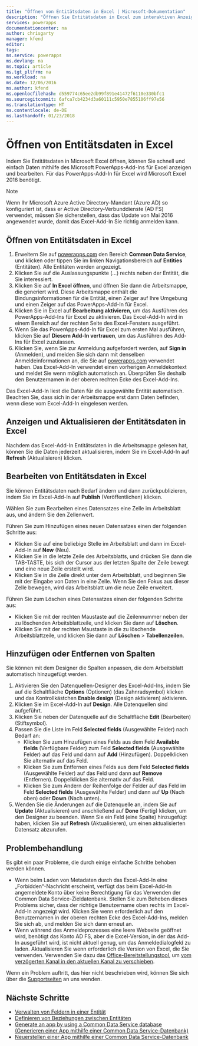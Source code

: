 ```yaml
---
title: "Öffnen von Entitätsdaten in Excel | Microsoft-Dokumentation"
description: "Öffnen Sie Entitätsdaten in Excel zum interaktiven Anzeigen und Bearbeiten."
services: powerapps
documentationcenter: na
author: chrisgarty
manager: kfend
editor: 
tags: 
ms.service: powerapps
ms.devlang: na
ms.topic: article
ms.tgt_pltfrm: na
ms.workload: na
ms.date: 12/06/2016
ms.author: kfend
ms.openlocfilehash: d559774c65ee2db99f891e41472f6110e330bfc1
ms.sourcegitcommit: 6afca7cb4234d3a60111c5950e7855106ff97e56
ms.translationtype: HT
ms.contentlocale: de-DE
ms.lasthandoff: 01/23/2018
---
```

# <a name="open-entity-data-in-excel"></a>Öffnen von Entitätsdaten in Excel
Indem Sie Entitätsdaten in Microsoft Excel öffnen, können Sie schnell und einfach Daten mithilfe des Microsoft PowerApps-Add-Ins für Excel anzeigen und bearbeiten. Für das PowerApps-Add-In für Excel wird Microsoft Excel 2016 benötigt.

> [!NOTE]
> Wenn Ihr Microsoft Azure Active Directory-Mandant (Azure AD) so konfiguriert ist, dass er Active Directory-Verbunddienste (AD FS) verwendet, müssen Sie sicherstellen, dass das Update von Mai 2016 angewendet wurde, damit das Excel-Add-In Sie richtig anmelden kann.

## <a name="open-entity-data-in-excel"></a>Öffnen von Entitätsdaten in Excel
1. Erweitern Sie auf [powerapps.com](https://web.powerapps.com) den Bereich **Common Data Service**, und klicken oder tippen Sie im linken Navigationsbereich auf **Entities** (Entitäten). Alle Entitäten werden angezeigt.
2. Klicken Sie auf die Auslassungspunkte (...) rechts neben der Entität, die Sie interessiert.
3. Klicken Sie auf **In Excel öffnen**, und öffnen Sie dann die Arbeitsmappe, die generiert wird. Diese Arbeitsmappe enthält die Bindungsinformationen für die Entität, einen Zeiger auf Ihre Umgebung und einen Zeiger auf das PowerApps-Add-In für Excel.  
4. Klicken Sie in Excel auf **Bearbeitung aktivieren**, um das Ausführen des PowerApps-Add-Ins für Excel zu aktivieren. Das Excel-Add-In wird in einem Bereich auf der rechten Seite des Excel-Fensters ausgeführt.
5. Wenn Sie das PowerApps-Add-In für Excel zum ersten Mal ausführen, klicken Sie auf **Diesem Add-In vertrauen**, um das Ausführen des Add-Ins für Excel zuzulassen.
6. Klicken Sie, wenn Sie zur Anmeldung aufgefordert werden, auf **Sign in** (Anmelden), und melden Sie sich dann mit denselben Anmeldeinformationen an, die Sie auf [powerapps.com](https://web.powerapps.com) verwendet haben. Das Excel-Add-In verwendet einen vorherigen Anmeldekontext und meldet Sie wenn möglich automatisch an. Überprüfen Sie deshalb den Benutzernamen in der oberen rechten Ecke des Excel-Add-Ins.

Das Excel-Add-In liest die Daten für die ausgewählte Entität automatisch. Beachten Sie, dass sich in der Arbeitsmappe erst dann Daten befinden, wenn diese vom Excel-Add-In eingelesen werden.

## <a name="view-and-refresh-entity-data-in-excel"></a>Anzeigen und Aktualisieren der Entitätsdaten in Excel
Nachdem das Excel-Add-In Entitätsdaten in die Arbeitsmappe gelesen hat, können Sie die Daten jederzeit aktualisieren, indem Sie im Excel-Add-In auf **Refresh** (Aktualisieren) klicken.

## <a name="edit-entity-data-in-excel"></a>Bearbeiten von Entitätsdaten in Excel
Sie können Entitätsdaten nach Bedarf ändern und dann zurückpublizieren, indem Sie im Excel-Add-In auf **Publish** (Veröffentlichen) klicken.

Wählen Sie zum Bearbeiten eines Datensatzes eine Zelle im Arbeitsblatt aus, und ändern Sie den Zellenwert.

Führen Sie zum Hinzufügen eines neuen Datensatzes einen der folgenden Schritte aus:

* Klicken Sie auf eine beliebige Stelle im Arbeitsblatt und dann im Excel-Add-In auf **New** (Neu).
* Klicken Sie in die letzte Zeile des Arbeitsblatts, und drücken Sie dann die TAB-TASTE, bis sich der Cursor aus der letzten Spalte der Zeile bewegt und eine neue Zeile erstellt wird.
* Klicken Sie in die Zeile direkt unter dem Arbeitsblatt, und beginnen Sie mit der Eingabe von Daten in eine Zelle. Wenn Sie den Fokus aus dieser Zelle bewegen, wird das Arbeitsblatt um die neue Zeile erweitert.

Führen Sie zum Löschen eines Datensatzes einen der folgenden Schritte aus:

* Klicken Sie mit der rechten Maustaste auf die Zeilennummer neben der zu löschenden Arbeitsblattzeile, und klicken Sie dann auf **Löschen**.
* Klicken Sie mit der rechten Maustaste in die zu löschende Arbeitsblattzeile, und klicken Sie dann auf **Löschen** > **Tabellenzeilen**.

## <a name="add-or-remove-columns"></a>Hinzufügen oder Entfernen von Spalten
Sie können mit dem Designer die Spalten anpassen, die dem Arbeitsblatt automatisch hinzugefügt werden.

1. Aktivieren Sie den Datenquellen-Designer des Excel-Add-Ins, indem Sie auf die Schaltfläche **Options** (Optionen) (das Zahnradsymbol) klicken und das Kontrollkästchen **Enable design** (Design aktivieren) aktivieren.
2. Klicken Sie im Excel-Add-In auf **Design**. Alle Datenquellen sind aufgeführt.
3. Klicken Sie neben der Datenquelle auf die Schaltfläche **Edit** (Bearbeiten) (Stiftsymbol).
4. Passen Sie die Liste im Feld **Selected fields** (Ausgewählte Felder) nach Bedarf an:
   * Klicken Sie zum Hinzufügen eines Felds aus dem Feld **Available fields** (Verfügbare Felder) zum Feld **Selected fields** (Ausgewählte Felder) auf das Feld und dann auf **Add** (Hinzufügen). Doppelklicken Sie alternativ auf das Feld.
   * Klicken Sie zum Entfernen eines Felds aus dem Feld **Selected fields** (Ausgewählte Felder) auf das Feld und dann auf **Remove** (Entfernen). Doppelklicken Sie alternativ auf das Feld.
   * Klicken Sie zum Ändern der Reihenfolge der Felder auf das Feld im Feld **Selected fields** (Ausgewählte Felder) und dann auf **Up** (Nach oben) oder **Down** (Nach unten).
5. Wenden Sie die Änderungen auf die Datenquelle an, indem Sie auf **Update** (Aktualisieren) und anschließend auf **Done** (Fertig) klicken, um den Designer zu beenden. Wenn Sie ein Feld (eine Spalte) hinzugefügt haben, klicken Sie auf **Refresh** (Aktualisieren), um einen aktualisierten Datensatz abzurufen.

## <a name="troubleshooting"></a>Problembehandlung
Es gibt ein paar Probleme, die durch einige einfache Schritte behoben werden können.

* Wenn beim Laden von Metadaten durch das Excel-Add-In eine „Forbidden“-Nachricht erscheint, verfügt das beim Excel-Add-In angemeldete Konto über keine Berechtigung für das Verwenden der Common Data Service-Zieldatenbank. Stellen Sie zum Beheben dieses Problems sicher, dass der richtige Benutzername oben rechts im Excel-Add-In angezeigt wird. Klicken Sie wenn erforderlich auf den Benutzernamen in der oberen rechten Ecke des Excel-Add-Ins, melden Sie sich ab, und melden Sie sich dann erneut an.
* Wenn während des Anmeldeprozesses eine leere Webseite geöffnet wird, benötigt das Konto AD FS, aber die Excel-Version, in der das Add-In ausgeführt wird, ist nicht aktuell genug, um das Anmeldedialogfeld zu laden. Aktualisieren Sie wenn erforderlich die Version von Excel, die Sie verwenden. Verwenden Sie dazu das [Office-Bereitstellungstool](https://technet.microsoft.com/library/mt455210.aspx), um [vom verzögerten Kanal in den aktuellen Kanal zu verschieben](https://technet.microsoft.com/library/jj219422.aspx).

Wenn ein Problem auftritt, das hier nicht beschrieben wird, können Sie sich über die [Supportseiten](https://powerapps.microsoft.com/support/) an uns wenden.

## <a name="next-steps"></a>Nächste Schritte
* [Verwalten von Feldern in einer Entität](data-platform-manage-fields.md)
* [Definieren von Beziehungen zwischen Entitäten](data-platform-entity-lookup.md)
* [Generate an app by using a Common Data Service database (Generieren einer App mithilfe einer Common Data Service-Datenbank)](data-platform-create-app.md)
* [Neuerstellen einer App mithilfe einer Common Data Service-Datenbank](data-platform-create-app-scratch.md)

